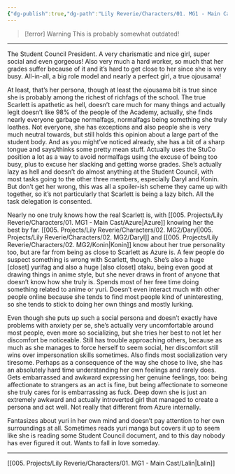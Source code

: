 ```yaml
---
{"dg-publish":true,"dg-path":"Lily Reverie/Characters/01. MG1 - Main Cast/Scarlett.md","permalink":"/lily-reverie/characters/01-mg-1-main-cast/scarlett/","created":"2024-01-22T20:49:58.057-03:00","updated":"2024-01-22T20:49:58.057-03:00"}
---
```


>[!error] Warning
>This is probably somewhat outdated!

---

The Student Council President. A very charismatic and nice girl, super social and even gorgeous! Also very much a hard worker, so much that her grades suffer because of it and it’s hard to get close to her since she is very busy. All-in-all, a big role model and nearly a perfect girl, a true ojousama!

At least, that’s her persona, though at least the ojousama bit is true since she is probably among the richest of richfags of the school. The true Scarlett is apathetic as hell, doesn’t care much for many things and actually legit doesn’t like 98% of the people of the Academy, actually, she finds nearly everyone garbage normalfags, normalfags being something she truly loathes. Not everyone, she has exceptions and also people she is very much neutral towards, but still holds this opinion about a large part of the student body. And as you might’ve noticed already, she has a bit of a sharp tongue and says/thinks some pretty mean stuff. Actually uses the StuCo position a lot as a way to avoid normalfags using the excuse of being too busy, plus to excuse her slacking and getting worse grades. She’s actually lazy as hell and doesn’t do almost anything at the Student Council, with most tasks going to the other three members, especially Daryl and Konin. But don’t get her wrong, this was all a spoiler-ish scheme they came up with together, so it’s not particularly that Scarlett is being a lazy bitch. All the task delegation is consented.

Nearly no one truly knows how the real Scarlett is, with [[005. Projects/Lily Reverie/Characters/01. MG1 - Main Cast/Azure\|Azure]] knowing her the best by far. [[005. Projects/Lily Reverie/Characters/02. MG2/Daryl\|005. Projects/Lily Reverie/Characters/02. MG2/Daryl]] and [[005. Projects/Lily Reverie/Characters/02. MG2/Konin\|Konin]] know about her true personality too, but are far from being as close to Scarlett as Azure is. A few people do suspect something is wrong with Scarlett, though. She’s also a huge [closet] yurifag and also a huge [also closet] otaku, being even good at drawing things in anime style, but she never draws in front of anyone that doesn’t know how she truly is. Spends most of her free time doing something related to anime or yuri. Doesn’t even interact much with other people online because she tends to find most people kind of uninteresting, so she tends to stick to doing her own things and mostly lurking.

Even though she puts up such a social persona and doesn’t exactly have problems with anxiety per se, she’s actually very uncomfortable around most people, even more so socializing, but she tries her best to not let her discomfort be noticeable. Still has trouble approaching others, because as much as she manages to force herself to seem social, her discomfort still wins over impersonation skills sometimes. Also finds most socialization very tiresome. Perhaps as a consequence of the way she chose to live, she has an absolutely hard time understanding her own feelings and rarely does. Gets embarrassed and awkward expressing her genuine feelings, too: being affectionate to strangers as an act is fine, but being affectionate to someone she truly cares for is embarrassing as fuck. Deep down she is just an extremely awkward and actually introverted girl that managed to create a persona and act well. Not really that different from Azure internally.

Fantasizes about yuri in her own mind and doesn’t pay attention to her own surroundings at all. Sometimes reads yuri manga but covers it up to seem like she is reading some Student Council document, and to this day nobody has ever figured it out. Wants to fall in love someday.

---

[[005. Projects/Lily Reverie/Characters/01. MG1 - Main Cast/Lalin\|Lalin]]